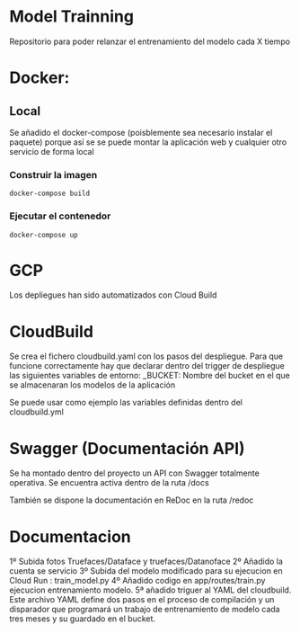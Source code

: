 # Model Trainning
Repositorio para poder relanzar el entrenamiento del modelo cada X tiempo

# Docker:

## Local
Se añadido el docker-compose (poisblemente sea necesario instalar el paquete) porque así se se puede montar la aplicación web y cualquier otro servicio de forma local

### Construir la imagen
    docker-compose build

### Ejecutar el contenedor
    docker-compose up
    
# GCP
Los depliegues han sido automatizados con Cloud Build


# CloudBuild
Se crea el fichero cloudbuild.yaml con los pasos del despliegue. Para que funcione correctamente hay que declarar dentro del trigger de despliegue las siguientes variables de entorno:
  _BUCKET: Nombre del bucket en el que se almacenaran los modelos de la aplicación
  
Se puede usar como ejemplo las variables definidas dentro del cloudbuild.yml

# Swagger (Documentación API)
Se ha montado dentro del proyecto un API con Swagger totalmente operativa. Se encuentra activa dentro de la ruta /docs

También se dispone la documentación en ReDoc en la ruta /redoc

# Documentacion
1º Subida fotos Truefaces/Dataface y truefaces/Datanoface
2º Añadido la cuenta se servicio 
3º Subida del modelo modificado para su ejecucion en Cloud Run : train_model.py
4º Añadido codigo en app/routes/train.py   ejecucion entrenamiento modelo.
5ª añadido triguer al YAML del cloudbuild. Este archivo YAML define dos pasos en el proceso de compilación y un disparador 
que programará un trabajo de entrenamiento de modelo cada tres meses y su guardado en el bucket.
